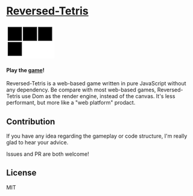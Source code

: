 # [Reversed-Tetris](http://changbenny.github.io/reversed-tetris/)
![logo](https://github.com/changbenny/reversed-tetris/blob/master/logo.png)
#### Play the [game](http://changbenny.github.io/reversed-tetris/)!

Reversed-Tetris is a web-based game written in pure JavaScript without any dependency. Be compare with most web-based games, Reversed-Tetris use Dom as the render engine, instead of the canvas. It's less performant, but more like a "web platform" prodact.

## Contribution
If you have any idea regarding the gameplay or code structure, I'm really glad to hear your advice.

Issues and PR are both welcome!

## License
MIT
